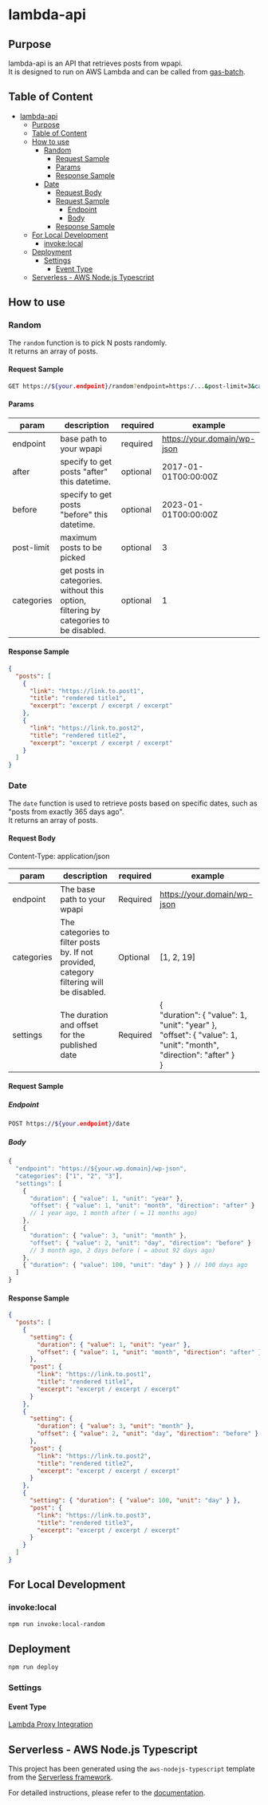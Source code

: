 # lambda-api

## Purpose

lambda-api is an API that retrieves posts from wpapi.\
It is designed to run on AWS Lambda and can be called from [gas-batch](../gas-batch/README.md).

## Table of Content

- [lambda-api](#lambda-api)
  - [Purpose](#purpose)
  - [Table of Content](#table-of-content)
  - [How to use](#how-to-use)
    - [Random](#random)
      - [Request Sample](#request-sample)
      - [Params](#params)
      - [Response Sample](#response-sample)
    - [Date](#date)
      - [Request Body](#request-body)
      - [Request Sample](#request-sample-1)
        - [Endpoint](#endpoint)
        - [Body](#body)
      - [Response Sample](#response-sample-1)
  - [For Local Development](#for-local-development)
    - [invoke:local](#invokelocal)
  - [Deployment](#deployment)
    - [Settings](#settings)
      - [Event Type](#event-type)
  - [Serverless - AWS Node.js Typescript](#serverless---aws-nodejs-typescript)

## How to use

### Random

The `random` function is to pick N posts randomly.\
It returns an array of posts.

#### Request Sample

```sh
GET https://${your.endpoint}/random?endpoint=https:/...&post-limit=3&categories=1&categories=2&categories=3...
```

#### Params

| param      | description                                                                           | required | example                     |
| ---------- | ------------------------------------------------------------------------------------- | -------- | --------------------------- |
| endpoint   | base path to your wpapi                                                               | required | https://your.domain/wp-json |
| after      | specify to get posts "after" this datetime.                                           | optional | 2017-01-01T00:00:00Z        |
| before     | specify to get posts "before" this datetime.                                          | optional | 2023-01-01T00:00:00Z        |
| post-limit | maximum posts to be picked                                                            | optional | 3                           |
| categories | get posts in categories. without this option, filtering by categories to be disabled. | optional | 1                           |

#### Response Sample

```json
{
  "posts": [
    {
      "link": "https://link.to.post1",
      "title": "rendered title1",
      "excerpt": "excerpt / excerpt / excerpt"
    },
    {
      "link": "https://link.to.post2",
      "title": "rendered title2",
      "excerpt": "excerpt / excerpt / excerpt"
    }
  ]
}
```

### Date

The `date` function is used to retrieve posts based on specific dates, such as "posts from exactly 365 days ago".\
It returns an array of posts.

#### Request Body

Content-Type: application/json

| param      | description                                                                              | required | example                                                                                                                           |
| ---------- | ---------------------------------------------------------------------------------------- | -------- | --------------------------------------------------------------------------------------------------------------------------------- |
| endpoint   | The base path to your wpapi                                                              | Required | https://your.domain/wp-json                                                                                                       |
| categories | The categories to filter posts by. If not provided, category filtering will be disabled. | Optional | [1, 2, 19]                                                                                                                        |
| settings   | The duration and offset for the published date                                           | Required | {<br /> "duration": { "value": 1, "unit": "year" },<br /> "offset": { "value": 1, "unit": "month", "direction": "after" }<br /> } |

#### Request Sample

##### Endpoint

```sh
POST https://${your.endpoint}/date
```

##### Body

```js
{
  "endpoint": "https://${your.wp.domain}/wp-json",
  "categories": ["1", "2", "3"],
  "settings": [
    {
      "duration": { "value": 1, "unit": "year" },
      "offset": { "value": 1, "unit": "month", "direction": "after" }
      // 1 year ago, 1 month after ( = 11 months ago)
    },
    {
      "duration": { "value": 3, "unit": "month" },
      "offset": { "value": 2, "unit": "day", "direction": "before" }
      // 3 month ago, 2 days before ( = about 92 days ago)
    },
    { "duration": { "value": 100, "unit": "day" } } // 100 days ago
  ]
}

```

#### Response Sample

```json
{
  "posts": [
    {
      "setting": {
        "duration": { "value": 1, "unit": "year" },
        "offset": { "value": 1, "unit": "month", "direction": "after" }
      },
      "post": {
        "link": "https://link.to.post1",
        "title": "rendered title1",
        "excerpt": "excerpt / excerpt / excerpt"
      }
    },
    {
      "setting": {
        "duration": { "value": 3, "unit": "month" },
        "offset": { "value": 2, "unit": "day", "direction": "before" }
      },
      "post": {
        "link": "https://link.to.post2",
        "title": "rendered title2",
        "excerpt": "excerpt / excerpt / excerpt"
      }
    },
    {
      "setting": { "duration": { "value": 100, "unit": "day" } },
      "post": {
        "link": "https://link.to.post3",
        "title": "rendered title3",
        "excerpt": "excerpt / excerpt / excerpt"
      }
    }
  ]
}
```

## For Local Development

### invoke:local

```sh
npm run invoke:local-random
```

## Deployment

```sh
npm run deploy
```

### Settings

#### Event Type

[Lambda Proxy Integration](https://www.serverless.com/framework/docs/providers/aws/events/apigateway#lambda-proxy-integration)

## Serverless - AWS Node.js Typescript

This project has been generated using the `aws-nodejs-typescript` template from the [Serverless framework](https://www.serverless.com/).

For detailed instructions, please refer to the [documentation](https://www.serverless.com/framework/docs/providers/aws/).

<!-- TODO unit test -->
<!-- TODO lint-staged の prettier で対象外になっているファイルがある -->
<!-- TODO refactor and clear TODOs -->
